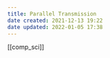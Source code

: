 ```yaml
---
title: Parallel Transmission
date created: 2021-12-13 19:22
date updated: 2022-01-05 17:38
---
```


[[comp_sci]]
